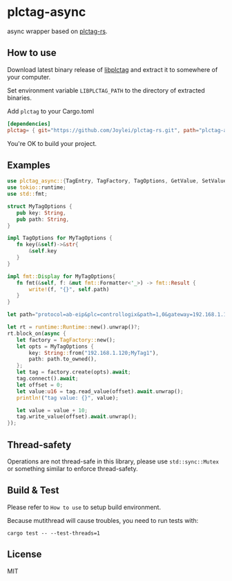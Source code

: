 # plctag-async

async wrapper based on [plctag-rs](../plctag).

## How to use

Download latest binary release of [libplctag](https://github.com/libplctag/libplctag/releases) and extract it to somewhere of your computer.

Set environment variable `LIBPLCTAG_PATH` to the directory of extracted binaries.

Add `plctag` to your Cargo.toml

```toml
[dependencies]
plctag= { git="https://github.com/Joylei/plctag-rs.git", path="plctag-async"}
```

You're OK to build your project.

## Examples

 ```rust
use plctag_async::{TagEntry, TagFactory, TagOptions, GetValue, SetValue};
use tokio::runtime;
use std::fmt;

struct MyTagOptions {
    pub key: String,
    pub path: String,
}

impl TagOptions for MyTagOptions {
    fn key(&self)->&str{
        &self.key
    }
}

impl fmt::Display for MyTagOptions{
    fn fmt(&self, f: &mut fmt::Formatter<'_>) -> fmt::Result {
        write!(f, "{}", self.path)
    }
}

let path="protocol=ab-eip&plc=controllogix&path=1,0&gateway=192.168.1.120&name=MyTag1&elem_count=1&elem_size=16";// YOUR TAG DEFINITION

let rt = runtime::Runtime::new().unwrap()?;
rt.block_on(async {
    let factory = TagFactory::new();
    let opts = MyTagOptions {
        key: String::from("192.168.1.120;MyTag1"),
        path: path.to_owned(),
    };
    let tag = factory.create(opts).await;
    tag.connect().await;
    let offset = 0;
    let value:u16 = tag.read_value(offset).await.unwrap();
    println!("tag value: {}", value);

    let value = value + 10;
    tag.write_value(offset).await.unwrap();
});
 ```

## Thread-safety

Operations are not thread-safe in this library, please use `std::sync::Mutex` or something similar to enforce thread-safety.

## Build & Test

Please refer to `How to use` to setup build environment.

Because mutithread will cause troubles, you need to run tests with:

```shell
cargo test -- --test-threads=1
```

## License

MIT
